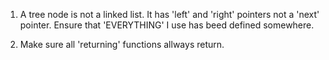 1. A tree node is not a linked list. It has 'left' and 'right' pointers
   not a 'next' pointer. Ensure that 'EVERYTHING' I use has beed defined somewhere.

2. Make sure all 'returning' functions allways return.
